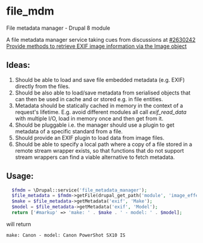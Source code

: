 # file_mdm
File metadata manager - Drupal 8 module

A file metadata manager service taking cues from discussions at [#2630242 Provide methods to retrieve EXIF image information via the Image object](https://www.drupal.org/node/2630242)

## Ideas:

1. Should be able to load and save file embedded metadata (e.g. EXIF) directly from the files.
2. Should be also able to load/save metadata from serialised objects that can then be used in cache and or stored e.g. in file entities.
3. Metadata should be statically cached in memory in the context of a request's lifetime. E.g. avoid different modules all call _exif_read_data_ with multiple I/O, load in memory once and then get from it.
4. Should be pluggable i.e. the manager should use a plugin to get metadata of a specific standard from a file.
5. Should provide an EXIF plugin to load data from image files.
6. Should be able to specify a local path where a copy of a file stored in a remote stream wrapper exists, so that functions that do not support stream wrappers can find a viable alternative to fetch metadata.

## Usage:

```php
  $fmdm = \Drupal::service('file_metadata_manager');
  $file_metadata = $fmdm->getFile(drupal_get_path('module', 'image_effects') . '/tests/images/portrait-painting.jpg');
  $make = $file_metadata->getMetadata('exif', 'Make');
  $model = $file_metadata->getMetadata('exif', 'Model');
  return ['#markup' => 'make: ' . $make . ' - model: ' . $model];
```

will return
```
make: Canon - model: Canon PowerShot SX10 IS
```
